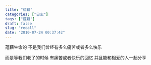 ```yaml
---
title: "蕴藉"
categories: ["日志"]
tags: ["蕴藉"]
draft: false
slug: "recall"
date: "2010-07-24 00:37:42"
---
```


蕴藉生命的
不是我们曾经有多么痛苦或者多么快乐

而是等我们老了的时候
有痛苦或者快乐的回忆
并且能和相爱的人一起分享

